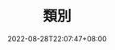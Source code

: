 ---
title: "類別"
layout: "categories"
url: "/categories/"
summary: categories
date: 2022-08-28T22:07:47+08:00
draft: false
hidemeta: true
---